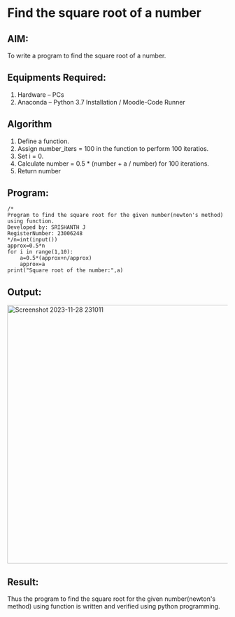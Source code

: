 # Find the square root of a number

## AIM:
To write a program to find the square root of a number.

## Equipments Required:
1. Hardware – PCs
2. Anaconda – Python 3.7 Installation / Moodle-Code Runner

## Algorithm
1. Define a function.
2. Assign number_iters = 100 in the function to perform 100 iteratios.
3. Set i = 0.
4. Calculate  number = 0.5 * (number + a / number) for 100 iterations.
5. Return number

## Program:
```
/*
Program to find the square root for the given number(newton's method) using function.
Developed by: SRISHANTH J
RegisterNumber: 23006248 
*/n=int(input())
approx=0.5*n
for i in range(1,10):
    a=0.5*(approx+n/approx)
    approx=a
print("Square root of the number:",a)    

```

## Output:
<img width="589" alt="Screenshot 2023-11-28 231011" src="https://github.com/srishanth2006/Square-root-of-a-number/assets/150319470/0b5136ca-052a-4605-9b7e-55e192374f76">



## Result:
Thus the program to find the square root for the given number(newton's method) using function is written and verified using python programming.
